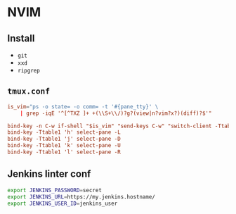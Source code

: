 # NVIM

## Install 

* `git`
* `xxd`
* `ripgrep`

## `tmux.conf`

```conf
is_vim="ps -o state= -o comm= -t '#{pane_tty}' \
    | grep -iqE '^[^TXZ ]+ +(\\S+\\/)?g?(view|n?vim?x?)(diff)?$'"

bind-key -n C-w if-shell "$is_vim" "send-keys C-w" "switch-client -Ttable1"
bind-key -Ttable1 'h' select-pane -L
bind-key -Ttable1 'j' select-pane -D
bind-key -Ttable1 'k' select-pane -U
bind-key -Ttable1 'l' select-pane -R
```

## Jenkins linter conf

```sh
export JENKINS_PASSWORD=secret
export JENKINS_URL=https://my.jenkins.hostname/
export JENKINS_USER_ID=jenkins_user
```
